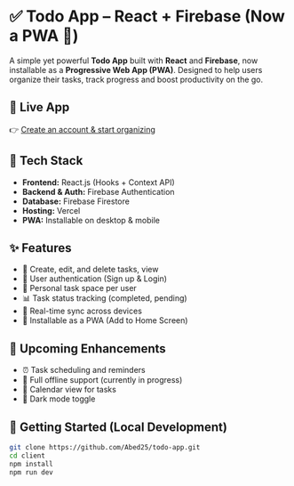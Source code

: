 # ✅ Todo App – React + Firebase (Now a PWA 🚀)

A simple yet powerful **Todo App** built with **React** and **Firebase**, now installable as a **Progressive Web App (PWA)**. Designed to help users organize their tasks, track progress and boost productivity on the go.

## 🔗 Live App

👉 [Create an account & start organizing](https://to-do-dusky-iota.vercel.app)

## 🧰 Tech Stack

- **Frontend:** React.js (Hooks + Context API)
- **Backend & Auth:** Firebase Authentication
- **Database:** Firebase Firestore
- **Hosting:** Vercel
- **PWA:** Installable on desktop & mobile

## ✨ Features

- 📝 Create, edit, and delete tasks, view
- 🔐 User authentication (Sign up & Login)
- 📁 Personal task space per user
- 📊 Task status tracking (completed, pending)
- 🔄 Real-time sync across devices
- 📲 Installable as a PWA (Add to Home Screen)

## 🚧 Upcoming Enhancements

- ⏰ Task scheduling and reminders
- 📶 Full offline support (currently in progress)
- 📅 Calendar view for tasks
- 🌙 Dark mode toggle

## 🚀 Getting Started (Local Development)

```bash
git clone https://github.com/Abed25/todo-app.git
cd client
npm install
npm run dev
